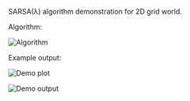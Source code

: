 SARSA(λ) algorithm demonstration for 2D grid world.

Algorithm:

![Algorithm](https://user-images.githubusercontent.com/127620405/225972597-8ffb7a4a-7569-446c-93c1-2e1f5364bc11.png)

Example output:

![Demo plot](https://user-images.githubusercontent.com/127620405/225972705-865ecc18-2a3a-459e-9441-f483d6d3e272.png)

![Demo output](https://user-images.githubusercontent.com/127620405/225972809-421dce4c-ba71-430c-9483-480123accd3c.png)

